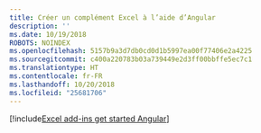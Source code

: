 ```yaml
---
title: Créer un complément Excel à l’aide d’Angular
description: ''
ms.date: 10/19/2018
ROBOTS: NOINDEX
ms.openlocfilehash: 5157b9a3d7db0cd0d1b5997ea00f77406e2a4225
ms.sourcegitcommit: c400a220783b03a739449e2d3ff00bbffe5ec7c1
ms.translationtype: HT
ms.contentlocale: fr-FR
ms.lasthandoff: 10/20/2018
ms.locfileid: "25681706"
---
```

[!include[Excel add-ins get started Angular](../includes/file-get-started-excel-angular.md)]

